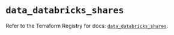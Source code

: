 # `data_databricks_shares`

Refer to the Terraform Registry for docs: [`data_databricks_shares`](https://registry.terraform.io/providers/databricks/databricks/1.85.0/docs/data-sources/shares).
